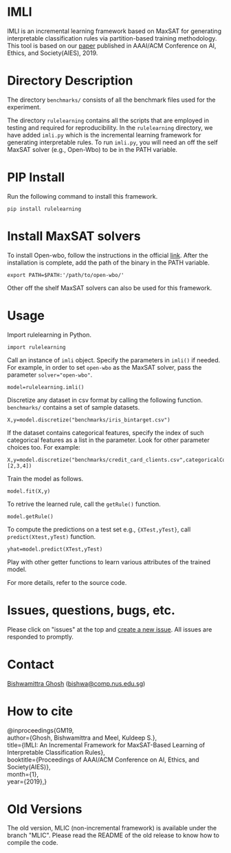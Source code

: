 # IMLI

IMLI is an incremental learning framework based on  MaxSAT  for generating interpretable classification rules via partition-based training methodology. This tool  is based on our [paper](https://bishwamittra.github.io/publication/imli-ghosh.pdf) published in AAAI/ACM Conference on AI, Ethics, and Society(AIES), 2019. 




# Directory Description

The directory `benchmarks/` consists of all the benchmark files used for the experiment. 

The directory `rulelearning` contains all the scripts that are employed in testing and required for reproducibility. 
In the `rulelearning` directory, we have added `imli.py` which is the incremental learning framework for generating interpretable rules. To run `imli.py`, you will need an off the self MaxSAT solver (e.g., Open-Wbo) to be in the PATH variable.

# PIP Install
Run the following command to install this framework.

```
pip install rulelearning
```

# Install MaxSAT solvers

To install Open-wbo, follow the instructions in the official [link](http://sat.inesc-id.pt/open-wbo/).
After the installation is complete, add the path of the binary in the PATH variable. 
```
export PATH=$PATH:'/path/to/open-wbo/'
```
Other off the shelf MaxSAT solvers can also be used for this framework.
# Usage

Import rulelearning in Python.
```
import rulelearning
```

Call an instance of `imli` object. Specify the parameters in `imli()` if needed. For example, in order to  set `open-wbo` as the MaxSAT solver, pass the parameter `solver="open-wbo"`.
```
model=rulelearning.imli()
```
Discretize any dataset in csv format by calling the following function. `benchmarks/` contains  a set of sample datasets.
```
X,y=model.discretize("benchmarks/iris_bintarget.csv")
```
 If the dataset contains categorical features, specify the index of such categorical features as a list in the parameter. Look for other parameter choices too. For example:
```
X,y=model.discretize("benchmarks/credit_card_clients.csv",categoricalColumnIndex=[2,3,4])
```
Train the model as follows. 
```
model.fit(X,y)
```
To retrive the learned rule, call the `getRule()` function.
```
model.getRule()
```
To compute the predictions on a test set e.g., `{XTest,yTest}`, call `predict(Xtest,yTest)` function.
```
yhat=model.predict(XTest,yTest)
```
Play with other getter functions to learn various attributes of the trained model.


For more details, refer to the source code.

# Issues, questions, bugs, etc.
Please click on "issues" at the top and [create a new issue](https://github.com/meelgroup/MLIC/issues). All issues are responded to promptly.

# Contact
[Bishwamittra Ghosh](https://bishwamittra.github.io/) (bishwa@comp.nus.edu.sg)

# How to cite
@inproceedings{GM19,<br />
author={Ghosh, Bishwamittra and  Meel, Kuldeep S.},<br />
title={IMLI: An Incremental Framework for MaxSAT-Based Learning of Interpretable Classification Rules},<br />
booktitle={Proceedings of AAAI/ACM Conference on AI, Ethics, and Society(AIES)},<br />
month={1},<br />
year={2019},}

# Old Versions
The old version, MLIC (non-incremental framework) is available under the branch "MLIC". Please read the README of the old release to know how to compile the code. 
